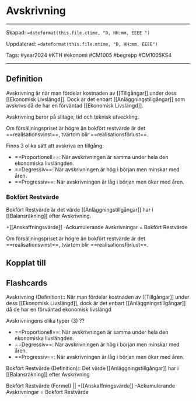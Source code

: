 # Avskrivning

---

Skapad: `=dateformat(this.file.ctime, "D, HH:mm, EEEE ")`

Uppdaterad: `=dateformat(this.file.mtime, "D, HH:mm, EEEE")`

Tags: #year2024 #KTH #ekonomi #CM1005 #begrepp #CM1005KS4

---

## Definition

Avskrivning är när man fördelar kostnaden av [[Tillgångar]] under dess [[Ekonomisk Livslängd]]. Dock är det enbart [[Anläggningstillgångar]] som avskrivs då de har en förväntad [[Ekonomisk Livslängd]].

Avskrivning beror på slitage, tid och teknisk utveckling.

Om försäljningspriset är högre än bokfört restvärde är det ==realisationsvinst==, tvärtom blir ==realisationsförlust==.

Finns 3 olika sätt att avskriva en tillgång:

- ==Proportionell==: När avskrivningen är samma under hela den ekonomiska livslängden.
- ==Degressiv==: När avskrivningen är hög i början men minskar med åren.
- ==Progressiv==: När avskrivningen är låg i början men ökar med åren.

### Bokfört Restvärde

Bokfört Restvärde är det värde [[Anläggningstillgångar]] har i [[Balansräkning]] efter Avskrivning.

+[[Anskaffningsvärde]]
-Ackumulerande Avskrivningar
= Bokfört Restvärde

Om försäljningspriset är högre än bokfört restvärde är det ==realisationsvinst==, tvärtom blir ==realisationsförlust==.

## Kopplat till

## Flashcards

Avskrivning (Definition):: När man fördelar kostnaden av [[Tillgångar]] under dess [[Ekonomisk Livslängd]], dock är det enbart [[Anläggningstillgångar]] då de har en förväntad ekonomisk livslängd
<!--SR:!2024-03-12,5,230!2024-03-17,13,292-->

Avskrivningens olika typer (3)
??
- ==Proportionell==: När avskrivningen är samma under hela den ekonomiska livslängden.
- ==Degressiv==: När avskrivningen är hög i början men minskar med åren.
- ==Progressiv==: När avskrivningen är låg i början men ökar med åren.
<!--SR:!2024-03-14,11,288!2024-03-17,13,292-->

Bokfört Restvärde (Definition):: Det värde [[Anläggningstillgångar]] har i [[Balansräkning]] efter Avskrivning
<!--SR:!2024-03-11,6,252!2024-03-19,15,292-->

Bokfört Restvärde (Formel)
||
+[[Anskaffningsvärde]]
-Ackumulerande Avskrivningar
= Bokfört Restvärde
<!--SR:!2024-03-16,13,288-->
